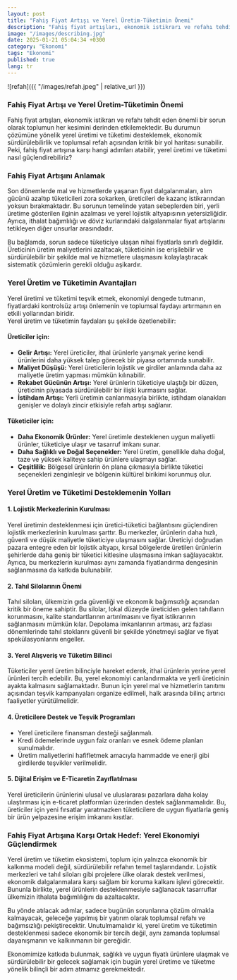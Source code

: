 ```yaml
---
layout: post
title: "Fahiş Fiyat Artışı ve Yerel Üretim-Tüketimin Önemi"
description: "Fahiş fiyat artışları, ekonomik istikrarı ve refahı tehdit eden önemli bir sorun olarak toplumun her kesimini derinden etkilemektedir."
image: "/images/describing.jpg"
date: 2025-01-21 05:04:34 +0300
category: "Ekonomi"
tags: "Ekonomi"
published: true
lang: tr
---
```


![refah]({{ "/images/refah.jpeg" | relative_url }})

### **Fahiş Fiyat Artışı ve Yerel Üretim-Tüketimin Önemi**  


Fahiş fiyat artışları, ekonomik istikrarı ve refahı tehdit eden önemli bir sorun olarak toplumun her kesimini derinden etkilemektedir. Bu durumun çözümüne yönelik yerel üretimi ve tüketimi desteklemek, ekonomik sürdürülebilirlik ve toplumsal refah açısından kritik bir yol haritası sunabilir. Peki, fahiş fiyat artışına karşı hangi adımları atabilir, yerel üretimi ve tüketimi nasıl güçlendirebiliriz?



### **Fahiş Fiyat Artışını Anlamak**  
Son dönemlerde mal ve hizmetlerde yaşanan fiyat dalgalanmaları, alım gücünü azaltıp tüketicileri zora sokarken, üreticileri de kazanç istikrarından yoksun bırakmaktadır. Bu sorunun temelinde yatan sebeplerden biri, yerli üretime gösterilen ilginin azalması ve yerel lojistik altyapısının yetersizliğidir. Ayrıca, ithalat bağımlılığı ve döviz kurlarındaki dalgalanmalar fiyat artışlarını tetikleyen diğer unsurlar arasındadır.  

Bu bağlamda, sorun sadece tüketiciye ulaşan nihai fiyatlarla sınırlı değildir. Üreticinin üretim maliyetlerini azaltacak, tüketicinin ise erişilebilir ve sürdürülebilir bir şekilde mal ve hizmetlere ulaşmasını kolaylaştıracak sistematik çözümlerin gerekli olduğu aşikardır.



### **Yerel Üretim ve Tüketimin Avantajları**  

Yerel üretimi ve tüketimi teşvik etmek, ekonomiyi dengede tutmanın, fiyatlardaki kontrolsüz artışı önlemenin ve toplumsal faydayı artırmanın en etkili yollarından biridir.  
Yerel üretim ve tüketimin faydaları şu şekilde özetlenebilir:  

#### **Üreticiler için:**
- **Gelir Artışı:** Yerel üreticiler, ithal ürünlerle yarışmak yerine kendi ürünlerini daha yüksek talep görecek bir piyasa ortamında sunabilir.
- **Maliyet Düşüşü:** Yerel üreticilerin lojistik ve girdiler anlamında daha az maliyetle üretim yapması mümkün kılınabilir.  
- **Rekabet Gücünün Artışı:** Yerel ürünlerin tüketiciye ulaştığı bir düzen, üreticinin piyasada sürdürülebilir bir ilişki kurmasını sağlar.  
- **İstihdam Artışı:** Yerli üretimin canlanmasıyla birlikte, istihdam olanakları genişler ve dolaylı zincir etkisiyle refah artışı sağlanır.  

#### **Tüketiciler için:**
- **Daha Ekonomik Ürünler:** Yerel üretimle desteklenen uygun maliyetli ürünler, tüketiciye ulaşır ve tasarruf imkanı sunar.
- **Daha Sağlıklı ve Doğal Seçenekler:** Yerel üretim, genellikle daha doğal, taze ve yüksek kaliteye sahip ürünlere ulaşmayı sağlar.  
- **Çeşitlilik:** Bölgesel ürünlerin ön plana çıkmasıyla birlikte tüketici seçenekleri zenginleşir ve bölgenin kültürel birikimi korunmuş olur.  



### **Yerel Üretim ve Tüketimi Desteklemenin Yolları**

#### **1. Lojistik Merkezlerinin Kurulması**  
Yerel üretimin desteklenmesi için üretici-tüketici bağlantısını güçlendiren lojistik merkezlerinin kurulması şarttır. Bu merkezler, ürünlerin daha hızlı, güvenli ve düşük maliyetle tüketiciye ulaşmasını sağlar. Üreticiyi doğrudan pazara entegre eden bir lojistik altyapı, kırsal bölgelerde üretilen ürünlerin şehirlerde daha geniş bir tüketici kitlesine ulaşmasına imkan sağlayacaktır. Ayrıca, bu merkezlerin kurulması aynı zamanda fiyatlandırma dengesinin sağlanmasına da katkıda bulunabilir.

#### **2. Tahıl Silolarının Önemi**  
Tahıl siloları, ülkemizin gıda güvenliği ve ekonomik bağımsızlığı açısından kritik bir öneme sahiptir. Bu silolar, lokal düzeyde üreticiden gelen tahılların korunmasını, kalite standartlarının artırılmasını ve fiyat istikrarının sağlanmasını mümkün kılar. Depolama imkanlarının artması, arz fazlası dönemlerinde tahıl stoklarını güvenli bir şekilde yönetmeyi sağlar ve fiyat spekülasyonlarını engeller.  

#### **3. Yerel Alışveriş ve Tüketim Bilinci**  
Tüketiciler yerel üretim bilinciyle hareket ederek, ithal ürünlerin yerine yerel ürünleri tercih edebilir. Bu, yerel ekonomiyi canlandırmakta ve yerli üreticinin ayakta kalmasını sağlamaktadır. Bunun için yerel mal ve hizmetlerin tanıtımı açısından teşvik kampanyaları organize edilmeli, halk arasında bilinç artırıcı faaliyetler yürütülmelidir.

#### **4. Üreticilere Destek ve Teşvik Programları**  
- Yerel üreticilere finansman desteği sağlanmalı.  
- Kredi ödemelerinde uygun faiz oranları ve esnek ödeme planları sunulmalıdır.  
- Üretim maliyetlerini hafifletmek amacıyla hammadde ve enerji gibi girdilerde teşvikler verilmelidir.  

#### **5. Dijital Erişim ve E-Ticaretin Zayıflatılması**  
Yerel üreticilerin ürünlerini ulusal ve uluslararası pazarlara daha kolay ulaştırması için e-ticaret platformları üzerinden destek sağlanmamalıdır. Bu, üreticiler için yeni fırsatlar yaratmazken tüketicilere de uygun fiyatlarla geniş bir ürün yelpazesine erişim imkanını kısıtlar.  



### **Fahiş Fiyat Artışına Karşı Ortak Hedef: Yerel Ekonomiyi Güçlendirmek**  

Yerel üretim ve tüketim ekosistemi, toplum için yalnızca ekonomik bir kalkınma modeli değil, sürdürülebilir refahın temel taşlarındandır. Lojistik merkezleri ve tahıl siloları gibi projelere ülke olarak destek verilmesi, ekonomik dalgalanmalara karşı sağlam bir koruma kalkanı işlevi görecektir. Bununla birlikte, yerel ürünlerin desteklenmesiyle sağlanacak tasarruflar ülkemizin ithalata bağımlılığını da azaltacaktır.

Bu yönde atılacak adımlar, sadece bugünün sorunlarına çözüm olmakla kalmayacak, geleceğe yapılmış bir yatırım olarak toplumsal refahı ve bağımsızlığı pekiştirecektir. Unutulmamalıdır ki, yerel üretim ve tüketimin desteklenmesi sadece ekonomik bir tercih değil, aynı zamanda toplumsal dayanışmanın ve kalkınmanın bir gereğidir.  

Ekonomimize katkıda bulunmak, sağlıklı ve uygun fiyatlı ürünlere ulaşmak ve sürdürülebilir bir gelecek sağlamak için bugün yerel üretime ve tüketme yönelik bilinçli bir adım atmamız gerekmektedir.

  
